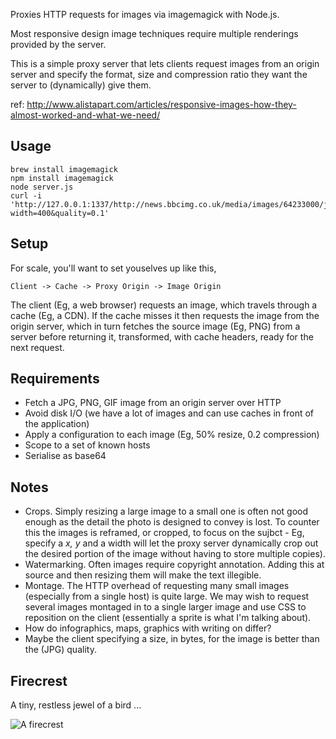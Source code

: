 
Proxies HTTP requests for images via imagemagick with Node.js.

Most responsive design image techniques require multiple renderings
provided by the server.

This is a simple proxy server that lets clients request
images from an origin server and specify the format, size and compression
ratio they want the server to (dynamically) give them.

ref: http://www.alistapart.com/articles/responsive-images-how-they-almost-worked-and-what-we-need/

Usage
-----

```
brew install imagemagick
npm install imagemagick
node server.js
curl -i 'http://127.0.0.1:1337/http://news.bbcimg.co.uk/media/images/64233000/jpg/_64233885_lorries_bbc.jpg?width=400&quality=0.1'
```

Setup
-----

For scale, you'll want to set youselves up like this,

```
Client -> Cache -> Proxy Origin -> Image Origin
```

The client (Eg, a web browser) requests an image, which travels through a 
cache (Eg, a CDN). If the cache misses it then requests the image from the
origin server, which in turn fetches the source image (Eg, PNG) from a server before 
returning it, transformed, with cache headers, ready for the next request.

Requirements
------------

- Fetch a JPG, PNG, GIF image from an origin server over HTTP 
- Avoid disk I/O (we have a lot of images and can use caches in front of the application)
- Apply a configuration to each image (Eg, 50% resize, 0.2 compression)
- Scope to a set of known hosts
- Serialise as base64

Notes
-----

- Crops. Simply resizing a large image to a small one is often not good enough as
  the detail the photo is designed to convey is lost. To counter this the images is reframed,
  or cropped, to focus on the sujbct - Eg, specify a _x, y_ and a width will let the proxy server
  dynamically crop out the desired portion of the image without having to store multiple copies).
- Watermarking. Often images require copyright annotation. Adding this at source and
  then resizing them will make the text illegible.  
- Montage. The HTTP overhead of requesting many small images (especially from a single host) is 
  quite large. We may wish to request several images montaged in to a single larger image 
  and use CSS to reposition on the client (essentially a sprite is what I'm talking about).
- How do infographics, maps, graphics with writing on differ? 
- Maybe the client specifying a size, in bytes, for the image is better than the (JPG) quality.

Firecrest
---------

A tiny, restless jewel of a bird ...

![A firecrest](http://upload.wikimedia.org/wikipedia/commons/thumb/0/08/Regulus_ignicapilla_Arundel.jpg/320px-Regulus_ignicapilla_Arundel.jpg)

